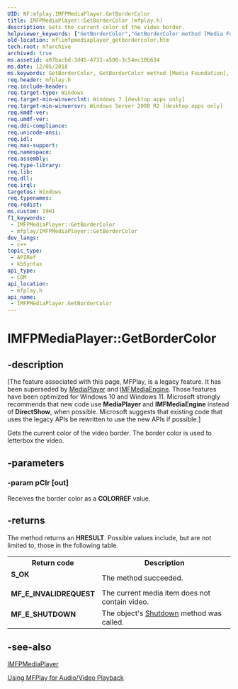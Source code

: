 ```yaml
---
UID: NF:mfplay.IMFPMediaPlayer.GetBorderColor
title: IMFPMediaPlayer::GetBorderColor (mfplay.h)
description: Gets the current color of the video border.
helpviewer_keywords: ["GetBorderColor","GetBorderColor method [Media Foundation]","GetBorderColor method [Media Foundation]","IMFPMediaPlayer interface","IMFPMediaPlayer interface [Media Foundation]","GetBorderColor method","IMFPMediaPlayer.GetBorderColor","IMFPMediaPlayer::GetBorderColor","mf.imfpmediaplayer_getbordercolor","mfplay/IMFPMediaPlayer::GetBorderColor"]
old-location: mf\imfpmediaplayer_getbordercolor.htm
tech.root: mfarchive
archived: true
ms.assetid: a07bacbd-3d45-4733-a506-3c54ec10b634
ms.date: 12/05/2018
ms.keywords: GetBorderColor, GetBorderColor method [Media Foundation], GetBorderColor method [Media Foundation],IMFPMediaPlayer interface, IMFPMediaPlayer interface [Media Foundation],GetBorderColor method, IMFPMediaPlayer.GetBorderColor, IMFPMediaPlayer::GetBorderColor, mf.imfpmediaplayer_getbordercolor, mfplay/IMFPMediaPlayer::GetBorderColor
req.header: mfplay.h
req.include-header: 
req.target-type: Windows
req.target-min-winverclnt: Windows 7 [desktop apps only]
req.target-min-winversvr: Windows Server 2008 R2 [desktop apps only]
req.kmdf-ver: 
req.umdf-ver: 
req.ddi-compliance: 
req.unicode-ansi: 
req.idl: 
req.max-support: 
req.namespace: 
req.assembly: 
req.type-library: 
req.lib: 
req.dll: 
req.irql: 
targetos: Windows
req.typenames: 
req.redist: 
ms.custom: 19H1
f1_keywords:
 - IMFPMediaPlayer::GetBorderColor
 - mfplay/IMFPMediaPlayer::GetBorderColor
dev_langs:
 - c++
topic_type:
 - APIRef
 - kbSyntax
api_type:
 - COM
api_location:
 - mfplay.h
api_name:
 - IMFPMediaPlayer.GetBorderColor
---
```


# IMFPMediaPlayer::GetBorderColor


## -description

\[The feature associated with this page, MFPlay, is a legacy feature. It has been superseded by [MediaPlayer](/uwp/api/Windows.Media.Playback.MediaPlayer) and  [IMFMediaEngine](/windows/win32/api/mfmediaengine/nn-mfmediaengine-imfmediaengine). Those features have been optimized for Windows 10 and Windows 11. Microsoft strongly recommends that new code use **MediaPlayer** and **IMFMediaEngine** instead of **DirectShow**, when possible. Microsoft suggests that existing code that uses the legacy APIs be rewritten to use the new APIs if possible.\]


Gets the current color of the video border. The border color is used to letterbox the video.

## -parameters

### -param pClr [out]

Receives the border color as a <b>COLORREF</b> value.

## -returns

The method returns an <b>HRESULT</b>. Possible values include, but are not limited to, those in the following table.

<table>
<tr>
<th>Return code</th>
<th>Description</th>
</tr>
<tr>
<td width="40%">
<dl>
<dt><b>S_OK</b></dt>
</dl>
</td>
<td width="60%">
The method succeeded.

</td>
</tr>
<tr>
<td width="40%">
<dl>
<dt><b>MF_E_INVALIDREQUEST</b></dt>
</dl>
</td>
<td width="60%">
The current media item does not contain video.

</td>
</tr>
<tr>
<td width="40%">
<dl>
<dt><b>MF_E_SHUTDOWN</b></dt>
</dl>
</td>
<td width="60%">
The object's <a href="/windows/desktop/api/mfplay/nf-mfplay-imfpmediaplayer-shutdown">Shutdown</a> method was called.

</td>
</tr>
</table>

## -see-also

<a href="/windows/desktop/api/mfplay/nn-mfplay-imfpmediaplayer">IMFPMediaPlayer</a>



<a href="/windows/desktop/medfound/using-mfplay-for-audio-video-playback">Using MFPlay for Audio/Video Playback</a>